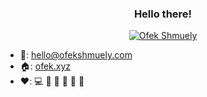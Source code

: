 <h3 align="center">
  Hello there!
</h3>

<p align="center">
<a href="https://github.com/ofekshmuely/my-avatar"><img src="https://pbs.twimg.com/profile_banners/876106701895847936/1594601562/1500x500" alt="Ofek Shmuely" title="Tom Chen's animated GIF avatar" ></a>
</p>


* <span title="Email">📧</span>: [hello@ofekshmuely.com](mailto:hello@ofekshmuely.com)
* <span title="Website">🏠</span>: [ofek.xyz](https://ofek.xyz/)
* <span title="I like">❤️</span>: <span title="programming">💻</span> <span title="tennis">🎾</span> <span title="traveling">🚗</span> <span title="jogging">🏃</span> <span title="melody writing">🎵</span> <span title="good UX and UI">🌻</span>

